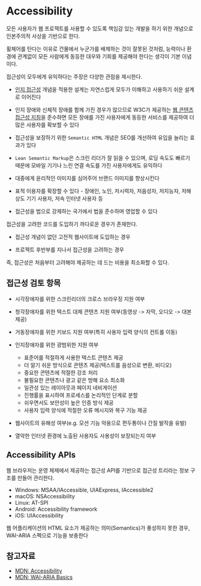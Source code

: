 # Accessibility

모든 사용자가 웹 프로젝트를 사용할 수 있도록 책임감 있는 개발을 하기 위한 개념으로 인본주의적 사상을 기반으로 한다.

휠체어를 탄다는 이유로 건물에서 누군가를 배제하는 것이 잘못된 것처럼, 능력이나 환경에 관계없이 모든 사람에게 동등한 대우와 기회를 제공해야 한다는 생각이 기본 이념이다.

접근성이 모두에게 유익하다는 주장은 다양한 관점을 제시한다.

* [인지 접근성](https://developer.mozilla.org/en-US/docs/Web/Accessibility/Cognitive_accessibility) 개념을 적용한 설계는 자연스럽게 모두가 이해하고 사용하기 쉬운 설계로 이어진다

* 인지 장애와 신체적 장애를 함께 가진 경우가 많으므로 W3C가 제공하는 [웹 콘텐츠 접근성 지침](https://www.w3.org/WAI/standards-guidelines/wcag/)을 준수하면 모든 장애를 가진 사용자에게 동등한 서비스를 제공하여 더 많은 사용자를 확보할 수 있다

* 접근성을 보장하기 위한 `Semantic HTML` 개념은 SEO를 개선하여 유입을 늘리는 효과가 있다

* `Lean Semantic Markup`은 스크린 리더가 잘 읽을 수 있으며, 로딩 속도도 빠르기 때문에 모바일 기기나 느린 연결 속도를 가진 사용자에게도 유익하다

* 대중에게 윤리적인 이미지를 심어주어 브랜드 이미지를 향상시킨다

* 표적 이용자를 확장할 수 있다 - 장애인, 노인, 저시력자, 저음성자, 저지능자, 저해상도 기기 사용자, 저속 인터넷 사용자 등

* 접근성을 법으로 강제하는 국가에서 법을 준수하며 영업할 수 있다

접근성을 고려한 코드를 도입하기 까다로운 경우가 존재한다.

* 접근성 개념이 없던 고전적 웹사이트에 도입하는 경우

* 프로젝트 후반부를 지나서 접근성을 고려하는 경우

즉, 접근성은 처음부터 고려해야 제공하는 데 드는 비용을 최소화할 수 있다.

## 접근성 검토 항목

* 시각장애자를 위한 스크린리더의 크로스 브라우징 지원 여부

* 청각장애자를 위한 텍스트 대체 콘텐츠 지원 여부(동영상 -> 자막, 오디오 -> 대본 제공)

* 거동장애자를 위한 키보드 지원 여부(특히 사용자 입력 양식의 컨트롤 이동)

* 인지장애자를 위한 광범위한 지원 여부
  * 표준어를 적절하게 사용한 텍스트 콘텐츠 제공
  * 더 알기 쉬운 방식으로 콘텐츠 제공(텍스트를 음성으로 변환, 비디오)
  * 중요한 콘텐츠에 적절한 강조 처리
  * 불필요한 콘텐츠나 광고 같은 방해 요소 최소화
  * 일관성 있는 레이아웃과 페이지 네비게이션
  * 진행률을 표시하여 프로세스를 논리적인 단계로 분할
  * 쉬우면서도 보안성이 높은 인증 방식 제공
  * 사용자 입력 양식에 적절한 오류 메시지와 복구 기능 제공

* 웹사이트의 유해성 여부(e.g. 모션 기능 악용으로 편두통이나 간질 발작을 유발)

* 열악한 인터넷 환경에 노출된 사용자도 사용성이 보장되는지 여부

## Accessibility APIs

웹 브라우저는 운영 체제에서 제공하는 접근성 API를 기반으로 접근성 트리라는 정보 구조를 만들어 관리한다.

* Windows: MSAA/IAccessible, UIAExpress, IAccessible2
* macOS: NSAccessibility
* Linux: AT-SPI
* Android: Accessibility framework
* iOS: UIAccessibility

웹 어플리케이션의 HTML 요소가 제공하는 의미(Semantics)가 풍성하지 못한 경우, WAI-ARIA 스펙으로 기능을 보충한다

## 참고자료

* [MDN: Accessibility](https://developer.mozilla.org/en-US/docs/Learn/Accessibility)
* [MDN: WAI-ARIA Basics](https://developer.mozilla.org/en-US/docs/Learn/Accessibility/WAI-ARIA_basics)
